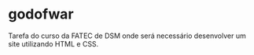 # godofwar
Tarefa do curso da FATEC de DSM onde será necessário desenvolver um site utilizando HTML e CSS.
